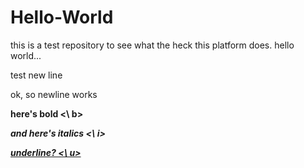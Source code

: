 # Hello-World
this is a test repository to see what the heck this platform does.  hello world...
<p \> test new line
<p \> ok, so newline works
<p \> <b> here's bold <\ b>
<p \> <i> and here's italics <\ i>
<p \> <u> underline? <\ u>
